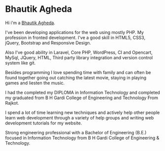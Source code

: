 <!DOCTYPE html>
<html lang="en" data-useragent="Mozilla/5.0 (Windows NT 10.0; Win64; x64) AppleWebKit/537.36 (KHTML, like Gecko) Chrome/97.0.4692.99 Safari/537.36">
   <head>
      <meta http-equiv="Content-Type" content="text/html; charset=UTF-8">
      <meta name="author" content="Dj">
      <meta name="description" content="Bhautik Agheda | Web Developer">
      <meta name="keywords" content="fbhautik agheda, Web Developer,bhautik,agheda,agheda bhautik,bhautik agheda bhavnagar,bhautik agheda bhavnagar, bhautik bhavnagar,bhautik bhavnagar,best web developer,bhautik developer,gajjar">
</head>

<body>
<div>
<h1>Bhautik Agheda</h1>
<p>Hi i'm a <a href="https://bhautik-agheda.github.io" target="_blank" >Bhautik Agheda</a>.</p>
<p>I've been developing applications for the web using mostly PHP. My profession in fronted development. I've a good skill in HTML5, CSS3, jQuery, Bootstrap and Responsive Design.</p>
<p>Also I've good ability in Laravel, Core PHP, WordPress, CI and Opencart, MySql, JQuery, HTML, Third party library integration and version control system like git.</p>
<p>Besides programming I love spending time with family and can often be found together going out catching the latest movie, staying in playing games and liesten the music.</p>
<p>I had the completed my DIPLOMA in Information Technology and completed my graduated from B H Gardi College of Engineering and Technology From Rajkot.</p>
<p>I spend a lot of time learning new techniques and actively help other people learn web development through a variety of help groups and writing web development tutorials for my website.</p>
<p>Strong engineering professional with a Bachelor of Engineering (B.E.) focused in Information Technology from B H Gardi College of Engineering &amp; Technology.</p>
</div>
</body>
</html>